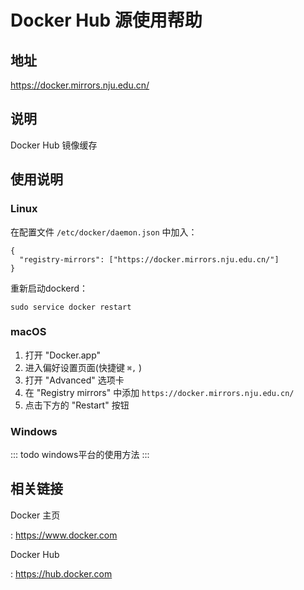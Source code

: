 # Docker Hub 源使用帮助

## 地址

<https://docker.mirrors.nju.edu.cn/>

## 说明

Docker Hub 镜像缓存

## 使用说明

### Linux

在配置文件 `/etc/docker/daemon.json` 中加入：

    {
      "registry-mirrors": ["https://docker.mirrors.nju.edu.cn/"]
    }

重新启动dockerd：

    sudo service docker restart

### macOS

1.  打开 \"Docker.app\"
2.  进入偏好设置页面(快捷键 `⌘,` )
3.  打开 \"Advanced\" 选项卡
4.  在 \"Registry mirrors\" 中添加 `https://docker.mirrors.nju.edu.cn/`
5.  点击下方的 \"Restart\" 按钮

### Windows

::: todo
windows平台的使用方法
:::

## 相关链接

Docker 主页

:   <https://www.docker.com>

Docker Hub

:   <https://hub.docker.com>
